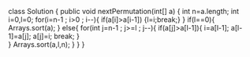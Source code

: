 class Solution {
    public void nextPermutation(int[] a) {
     int n=a.length;
     int i=0,l=0;
     for(i=n-1 ; i>0 ; i--){
         if(a[i]>a[i-1])
           {l=i;break;}
     }
     if(l==0){
      Arrays.sort(a);
     }
     else{
         for(int j=n-1 ; j>=l ; j--){
          if(a[j]>a[l-1]){
            i=a[l-1];
            a[l-1]=a[j];
            a[j]=i;
            break;
          }    
         }
      Arrays.sort(a,l,n);
     }
    }
}
